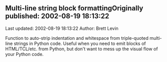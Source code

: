 ## Multi-line string block formattingOriginally published: 2002-08-19 18:13:22 
Last updated: 2002-08-19 18:13:22 
Author: Brett Levin 
 
Function to auto-strip indentation and whitespace from triple-quoted multi-line strings in Python code.  Useful when you need to emit blocks of HTML/TCL/etc. from Python, but don't want to mess up the visual flow of your Python code.